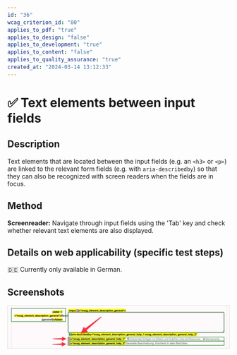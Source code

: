 ```yaml
---
id: "36"
wcag_criterion_id: "80"
applies_to_pdf: "true"
applies_to_design: "false"
applies_to_development: "true"
applies_to_content: "false"
applies_to_quality_assurance: "true"
created_at: "2024-03-14 13:12:33"
---
```


# ✅ Text elements between input fields

## Description

Text elements that are located between the input fields (e.g. an `<h3>` or `<p>`) are linked to the relevant form fields (e.g. with `aria-describedby`) so that they can also be recognized with screen readers when the fields are in focus.

## Method

**Screenreader:** Navigate through input fields using the 'Tab' key and check whether relevant text elements are also displayed.

## Details on web applicability (specific test steps)

🇩🇪 Currently only available in German.

## Screenshots

![Beschreibende Texte in A4AA](images/beschreibende-texte-in-a4aa.png)